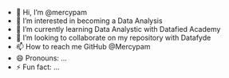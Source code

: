 - 👋 Hi, I’m @mercypam
- 👀 I’m interested in becoming a Data Analysis 
- 🌱 I’m currently learning Data Analystic with Datafied Academy 
- 💞️ I’m looking to collaborate on my repository with Datafyde
- 📫 How to reach me GitHub @Mercypam
- 😄 Pronouns: ...
- ⚡ Fun fact: ...

<!---
mercypam/mercypam is a ✨ special ✨ repository because its `README.md` (this file) appears on your GitHub profile.
You can click the Preview link to take a look at your changes.
--->
